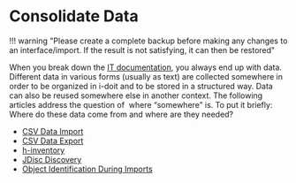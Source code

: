 # Consolidate Data

!!! warning "Please create a complete backup before making any changes to an interface/import. If the result is not satisfying, it can then be restored"

When you break down the [IT documentation](../glossary.md), you always end up with data. Different data in various forms (usually as text) are collected somewhere in order to be organized in i-doit and to be stored in a structured way. Data can also be reused somewhere else in another context. The following articles address the question of  where “somewhere” is. To put it briefly: Where do these data come from and where are they needed?

-   [CSV Data Import](../consolidate-data/csv-data-import/index.md)
-   [CSV Data Export](../consolidate-data/csv-data-export.md)
-   [h-inventory](../consolidate-data/h-inventory.md)
-   [JDisc Discovery](../consolidate-data/jdisc-discovery.md)
-   [Object Identification During Imports](../consolidate-data/object-identification-during-imports.md)
